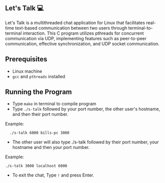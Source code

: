 ## Let's Talk 💻

Let's Talk is a multithreaded chat application for Linux that facilitates real-time text-based communication between two users through terminal-to-terminal interaction. This C program utilizes pthreads for concurrent communication via UDP, implementing features such as peer-to-peer communication, effective synchronization, and UDP socket communication.

## Prerequisites
* Linux machine
* `gcc` and `pthreads` installed

## Running the Program
* Type `make` in terminal to compile program
* Type `./s-talk` followed by your port number, the other user's hostname, and then their port number.

Example:
```
  ./s-talk 6000 bills-pc 3000
```
* The other user will also type ./s-talk followed by their port number, your hostname and then your port number.

Example:
```
./s-talk 3000 localhost 6000
```
* To exit the chat, Type `!` and press Enter.

